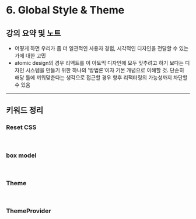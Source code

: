 # 6. Global Style & Theme

## 강의 요약 및 노트

- 어떻게 하면 우리가 좀 더 일관적인 사용자 경험, 시각적인 디자인을 전달할 수 있는가에 대한 고민
- atomic design의 경우 리액트를 이 아토믹 디자인에 모두 맞추려고 하기 보다는 디자인 시스템을 만들기 위한 하나의 '방법론'이자 기본 개념으로 이해할 것. 단순히 해당 틀에 끼워맞춘다는 생각으로 접근할 경우 향후 리팩터링의 가능성까지 차단할 수 있음

<hr />

## 키워드 정리

### Reset CSS

</br>

### box model

</br>

### Theme

</br>

### ThemeProvider
